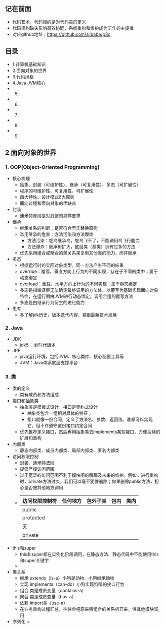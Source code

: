 ## 记在前面
+ 代码艺术，代码规约是对代码美的定义
+ 代码规约缺失影响高效协同，系统重构和维护成为工作的主旋律
+ 对应github地址：https://github.com/alibaba/p3c
## 目录 
+ 1.计算机基础知识
+ 2.面向对象的世界
+ 3.代码风格
+ 4.Java JVM核心
+ 5.
+ 6.
+ 7.
+ 8.
+ 9. 
## 2 面向对象的世界
### 1. OOP(Object-Oriented Programming)
+ 核心梳理
    + 抽象、封装（可维护性）、继承（可复用性）、多态（可扩展性）
    + 程序的可维护性、可复用性、可扩展性
    + 四大特性、设计模式6大原则
    + 面向过程和面向对象的优缺点
+ 封装
    + 迪米特原则是对封装的具体要求
+ 继承
    + 继承关系的判断：是否符合里氏替换原则
    + 滥用继承的危害：方法污染和方法爆炸
        + 方法污染：鸵鸟继承鸟，鸵鸟飞不了，不能调用鸟飞行能力
        + 方法爆炸：继承树扩大，底层类（基类）拥有过多的方法
    + 优先采用组合或聚合的类关系来复用其他类的能力，而非继承
+ 多态
    + 根据运行时的实际对象类型，同一方法产生不同的结果
    + override：覆写，垂直方向上行为的不同实现，存在于不同的类中；属于动态绑定
    + overload：重载，水平方向上行为的不同实现；属于静态绑定
    + 多态是指编译层无法确定最终调用的方法体，以覆写为基础实现面向对象特性，在运行期由JVM进行动态绑定，调用合适的覆写方法
    + 多态是由继承行为衍生的进化能力
+ 思考
    + 多了解jdk历史，版本迭代内容，紧跟最新技术发展
### 2. Java
+ JDK
    + jdk5 ：划时代版本
+ JRE
    + java运行环境，包括JVM、核心类库、核心配置工具等
    + JVM：Java体系底层支撑平台
### 3. 类
+ 类的定义
    + 类有成员和方法组成
+ 接口和抽象类
    + 抽象类是模板式设计，接口是契约式设计
        + 抽象类包含一组相对具体的特征；
        + 接口就像一份合同，定义了方法名、参数、返回值。谁都可以实现它，但不许遵守这份接口约定合同
    + 优先推荐定义接口，然后再用抽象类去implements某些接口，方便后续的扩展和重构
+ 内部类
    + 静态内部类、成员内部类、局部内部类、匿名内部类
+ 访问权限控制
    + 封装、迪米特法则
    + 提倡严控访问范围
    + 过于宽泛的访问范围不利于模块间的解耦及未来的维护。例如：进行重构时，private方法过久，我们可以毫不犹豫删除；如果删除public方法，担心是否被其他地方调用 
    +   | 访问权限控制符 | 任何地方 | 包外子类 | 包内 | 类内 |
        | ------ | ------ | ------ | ------ | ------ |
        | public |
        | protected |
        | 无 |
        | private |
+ this和super
    + this和super都在实例化阶段调用，在静态方法、静态代码中不能使用this和super关键字
    + 
+ 类关系
    + 继承 extends（is-a）小狗是动物，小狗继承动物
    + 实现 implements（can-do）小狗实现狗叫的接口行为
    + 组合 类是成员变量（contains-a）
    + 聚合 类是成员变量（has-a）
    + 依赖 import类（use-a）
    + 在业务重构过程汇总，往往会吧原来强组合的关系拆开来，供其他模块调用
+ 序列化
    + 